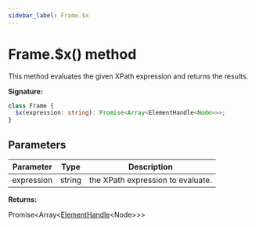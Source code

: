 ```yaml
---
sidebar_label: Frame.$x
---
```


# Frame.$x() method

This method evaluates the given XPath expression and returns the results.

**Signature:**

```typescript
class Frame {
  $x(expression: string): Promise<Array<ElementHandle<Node>>>;
}
```

## Parameters

| Parameter  | Type   | Description                       |
| ---------- | ------ | --------------------------------- |
| expression | string | the XPath expression to evaluate. |

**Returns:**

Promise&lt;Array&lt;[ElementHandle](./puppeteer.elementhandle.md)&lt;Node&gt;&gt;&gt;
